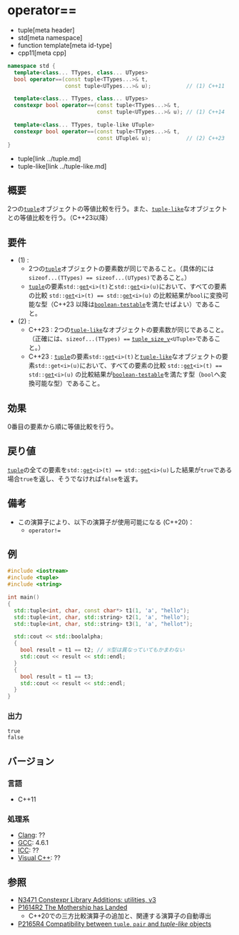 # operator==
* tuple[meta header]
* std[meta namespace]
* function template[meta id-type]
* cpp11[meta cpp]

```cpp
namespace std {
  template<class... TTypes, class... UTypes>
  bool operator==(const tuple<TTypes...>& t,
                  const tuple<UTypes...>& u);           // (1) C++11

  template<class... TTypes, class... UTypes>
  constexpr bool operator==(const tuple<TTypes...>& t,
                            const tuple<UTypes...>& u); // (1) C++14

  template<class... TTypes, tuple-like UTuple>
  constexpr bool operator==(const tuple<TTypes...>& t,
                            const UTuple& u);           // (2) C++23
}
```
* tuple[link ../tuple.md]
* tuple-like[link ../tuple-like.md]

## 概要
2つの[`tuple`](../tuple.md)オブジェクトの等値比較を行う。また、[`tuple-like`](../tuple-like.md)なオブジェクトとの等値比較を行う。（C++23以降）


## 要件
- (1) : 
    - 2つの[`tuple`](../tuple.md)オブジェクトの要素数が同じであること。（具体的には`sizeof...(TTypes) == sizeof...(UTypes)`であること。）
    - [`tuple`](../tuple.md)の要素`std::`[`get`](get.md)`<i>(t)`と`std::`[`get`](get.md)`<i>(u)`において、すべての要素の比較 `std::`[`get`](get.md)`<i>(t) == std::`[`get`](get.md)`<i>(u)` の比較結果が`bool`に変換可能な型（C++23 以降は[`boolean-testable`](/reference/concepts/boolean-testable.md)を満たせばよい）であること。
- (2) :
    - C++23 : 2つの[`tuple-like`](../tuple-like.md)なオブジェクトの要素数が同じであること。（正確には、`sizeof...(TTypes) ==` [`tuple_size_v`](../tuple_size.md)`<UTuple>`であること。）
    - C++23 : [`tuple`](../tuple.md)の要素`std::`[`get`](get.md)`<i>(t)`と[`tuple-like`](../tuple-like.md)なオブジェクトの要素`std::get<i>(u)`において、すべての要素の比較 `std::`[`get`](get.md)`<i>(t) == std::`[`get`](get.md)`<i>(u)` の比較結果が[`boolean-testable`](/reference/concepts/boolean-testable.md)を満たす型（`bool`へ変換可能な型）であること。


## 効果
0番目の要素から順に等値比較を行う。


## 戻り値
[`tuple`](../tuple.md)の全ての要素を`std::`[`get`](get.md)`<i>(t) == std::`[`get`](get.md)`<i>(u)`した結果が`true`である場合`true`を返し、そうでなければ`false`を返す。


## 備考
- この演算子により、以下の演算子が使用可能になる (C++20)：
    - `operator!=`


## 例
```cpp example
#include <iostream>
#include <tuple>
#include <string>

int main()
{
  std::tuple<int, char, const char*> t1(1, 'a', "hello");
  std::tuple<int, char, std::string> t2(1, 'a', "hello");
  std::tuple<int, char, std::string> t3(1, 'a', "hellot");

  std::cout << std::boolalpha;
  {
    bool result = t1 == t2; // ※型は異なっていてもかまわない
    std::cout << result << std::endl;
  }
  {
    bool result = t1 == t3;
    std::cout << result << std::endl;
  }
}
```

### 出力
```
true
false
```

## バージョン
### 言語
- C++11

### 処理系
- [Clang](/implementation.md#clang): ??
- [GCC](/implementation.md#gcc): 4.6.1
- [ICC](/implementation.md#icc): ??
- [Visual C++](/implementation.md#visual_cpp): ??


## 参照
- [N3471 Constexpr Library Additions: utilities, v3](http://www.open-std.org/jtc1/sc22/wg21/docs/papers/2012/n3471.html)
- [P1614R2 The Mothership has Landed](https://www.open-std.org/jtc1/sc22/wg21/docs/papers/2019/p1614r2.html)
    - C++20での三方比較演算子の追加と、関連する演算子の自動導出
- [P2165R4 Compatibility between `tuple`, `pair` and *tuple-like* objects](https://www.open-std.org/jtc1/sc22/wg21/docs/papers/2022/p2165r4.pdf)
